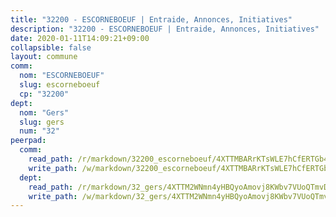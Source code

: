 ```yaml
---
title: "32200 - ESCORNEBOEUF | Entraide, Annonces, Initiatives"
description: "32200 - ESCORNEBOEUF | Entraide, Annonces, Initiatives"
date: 2020-01-11T14:09:21+09:00
collapsible: false
layout: commune
comm:
  nom: "ESCORNEBOEUF"
  slug: escorneboeuf
  cp: "32200"
dept:
  nom: "Gers"
  slug: gers
  num: "32"
peerpad:
  comm:
    read_path: /r/markdown/32200_escorneboeuf/4XTTMBARrKTsWLE7hCfERTGb4bV2Z9qxM5zkNhCmDpk44ysZ3
    write_path: /w/markdown/32200_escorneboeuf/4XTTMBARrKTsWLE7hCfERTGb4bV2Z9qxM5zkNhCmDpk44ysZ3-K3TgUX9kj6eUtw7vFsd51GnTm2mzvAVkWVSExts3EkwW8WAuEDpTMmVp57pNr7u1JAkJGspeofkaLh2znsb5ARxHw2CBvoCGsmLLxahH6VCXvVDT5BEQvcgT87aPuQvJLPB6ueGH
  dept:
    read_path: /r/markdown/32_gers/4XTTM2WNmn4yHBQyoAmovj8KWbv7VUoQTmvDpdT3o124AgWEe
    write_path: /w/markdown/32_gers/4XTTM2WNmn4yHBQyoAmovj8KWbv7VUoQTmvDpdT3o124AgWEe-K3TgUpYJfQLfW5uoLbdwErZNx29AEkCAso1EvCZzqaD3z7aQWWvGchjPJifpsj2b2MrnxAXUWCQXyv6K9rEMDPiEmuqTRE8ziuYLh1MUbtQUwwoYxV2abqSdJr66fFRHJZtY62y8
---
```


